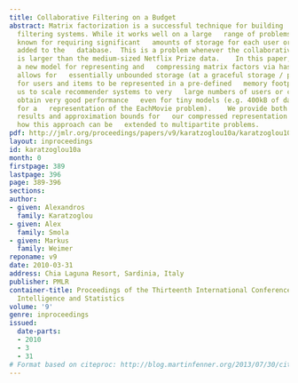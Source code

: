 ```yaml
---
title: Collaborative Filtering on a Budget
abstract: Matrix factorization is a successful technique for building   collaborative
  filtering systems. While it works well on a large   range of problems, it is also
  known for requiring significant   amounts of storage for each user or item to be
  added to the   database.  This is a problem whenever the collaborative filtering   task
  is larger than the medium-sized Netflix Prize data.    In this paper, we propose
  a new model for representing and   compressing matrix factors via hashing.  This
  allows for   essentially unbounded storage (at a graceful storage / performance   trade-off)
  for users and items to be represented in a pre-defined   memory footprint.  It allows
  us to scale recommender systems to very   large numbers of users or conversely,
  obtain very good performance   even for tiny models (e.g. 400kB of data suffice
  for a   representation of the EachMovie problem).    We provide both experimental
  results and approximation bounds for   our compressed representation and we show
  how this approach can be   extended to multipartite problems.
pdf: http://jmlr.org/proceedings/papers/v9/karatzoglou10a/karatzoglou10a.pdf
layout: inproceedings
id: karatzoglou10a
month: 0
firstpage: 389
lastpage: 396
page: 389-396
sections: 
author:
- given: Alexandros
  family: Karatzoglou
- given: Alex
  family: Smola
- given: Markus
  family: Weimer
reponame: v9
date: 2010-03-31
address: Chia Laguna Resort, Sardinia, Italy
publisher: PMLR
container-title: Proceedings of the Thirteenth International Conference on Artificial
  Intelligence and Statistics
volume: '9'
genre: inproceedings
issued:
  date-parts:
  - 2010
  - 3
  - 31
# Format based on citeproc: http://blog.martinfenner.org/2013/07/30/citeproc-yaml-for-bibliographies/
---
```

